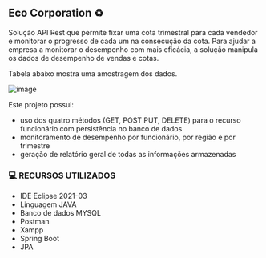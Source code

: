 ## Eco Corporation :recycle:

Solução API Rest que permite fixar uma cota trimestral para cada vendedor e monitorar o progresso de cada um na consecução da cota. 
Para ajudar a empresa a monitorar o desempenho com mais eficácia, a solução manipula os dados de desempenho de vendas e cotas. 

Tabela abaixo mostra uma amostragem dos dados.

![image](https://user-images.githubusercontent.com/61856025/128608732-2ae392b9-7c4b-45ac-9237-615d9dedc5fa.png)

Este projeto possui:

- uso dos quatro métodos (GET, POST PUT, DELETE) para o recurso funcionário com persistência no banco de dados
- monitoramento de desempenho por funcionário, por região e por trimestre
- geração de relatório geral de todas as informações armazenadas

### :computer: RECURSOS UTILIZADOS

- IDE Eclipse 2021-03
- Linguagem JAVA
- Banco de dados MYSQL
- Postman
- Xampp
- Spring Boot
- JPA


